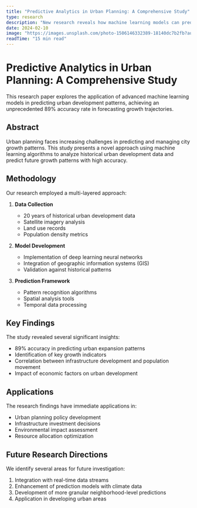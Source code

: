 ```yaml
---
title: "Predictive Analytics in Urban Planning: A Comprehensive Study"
type: research
description: "New research reveals how machine learning models can predict urban development patterns with 89% accuracy."
date: 2024-02-10
image: "https://images.unsplash.com/photo-1506146332389-18140dc7b2fb?auto=format&fit=crop&q=80"
readTime: "15 min read"
---
```


# Predictive Analytics in Urban Planning: A Comprehensive Study

This research paper explores the application of advanced machine learning models in predicting urban development patterns, achieving an unprecedented 89% accuracy rate in forecasting growth trajectories.

## Abstract

Urban planning faces increasing challenges in predicting and managing city growth patterns. This study presents a novel approach using machine learning algorithms to analyze historical urban development data and predict future growth patterns with high accuracy.

## Methodology

Our research employed a multi-layered approach:

1. **Data Collection**
   - 20 years of historical urban development data
   - Satellite imagery analysis
   - Land use records
   - Population density metrics

2. **Model Development**
   - Implementation of deep learning neural networks
   - Integration of geographic information systems (GIS)
   - Validation against historical patterns

3. **Prediction Framework**
   - Pattern recognition algorithms
   - Spatial analysis tools
   - Temporal data processing

## Key Findings

The study revealed several significant insights:

- 89% accuracy in predicting urban expansion patterns
- Identification of key growth indicators
- Correlation between infrastructure development and population movement
- Impact of economic factors on urban development

## Applications

The research findings have immediate applications in:

- Urban planning policy development
- Infrastructure investment decisions
- Environmental impact assessment
- Resource allocation optimization

## Future Research Directions

We identify several areas for future investigation:

1. Integration with real-time data streams
2. Enhancement of prediction models with climate data
3. Development of more granular neighborhood-level predictions
4. Application in developing urban areas
